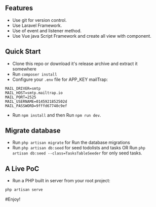 ## Features

- Use git for version control.
- Use Laravel Framework.
- Use of event and listener method.
- Use Vue java Script Framework and create all view with component.

## Quick Start

- Clone this repo or download it's release archive and extract it somewhere
- Run `composer install`
- Configure your `.env` file for APP_KEY mailTrap:
```
MAIL_DRIVER=smtp
MAIL_HOST=smtp.mailtrap.io
MAIL_PORT=2525
MAIL_USERNAME=0145921852502d
MAIL_PASSWORD=9fffd67740c9ef
```

- Run `npm install` and then Run `npm run dev`.
## Migrate database
- Run `php artisan migrate` for Run the database migrations
- Run `php artisan db:seed` for seed todolists and tasks  OR Run `php artisan db:seed --class=TasksTableSeeder` for only seed tasks.

## A Live PoC

- Run a PHP built in server from your root project:

```sh
php artisan serve
```

#Enjoy!
